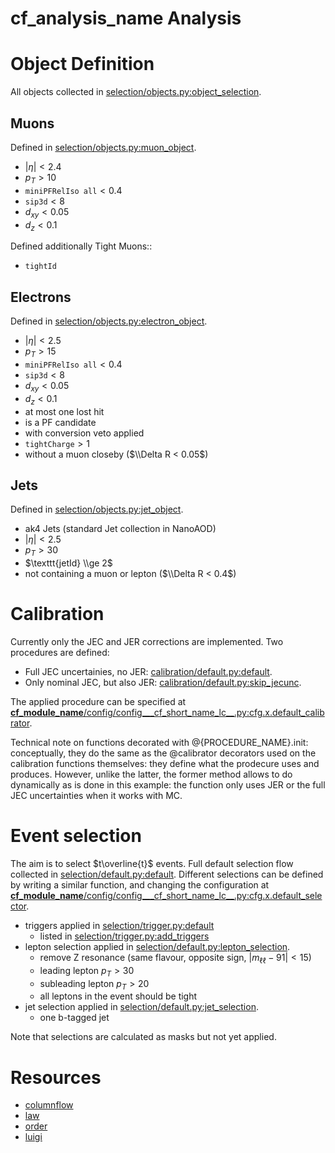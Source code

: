 # __cf_analysis_name__ Analysis

# Object Definition

All objects collected in [selection/objects.py:object_selection](__cf_module_name__/selection/objects.py#L177).

## Muons

Defined in [selection/objects.py:muon_object](__cf_module_name__/selection/objects.py#L36).

- $|\eta| < 2.4$ 
- $p_T > 10$
- $\texttt{miniPFRelIso all} < 0.4$
- $\texttt{sip3d} < 8$
- $d_{xy} < 0.05$ 
- $d_z < 0.1$

Defined additionally Tight Muons::
- $\texttt{tightId}$

## Electrons

Defined in [selection/objects.py:electron_object](__cf_module_name__/selection/objects.py#L83).

- $|\eta| < 2.5$ 
- $p_T > 15$
- $\texttt{miniPFRelIso all} < 0.4$
- $\texttt{sip3d} < 8$
- $d_{xy} < 0.05$ 
- $d_z < 0.1$
- at most one lost hit 
- is a PF candidate
- with conversion veto applied 
- $\texttt{tightCharge} > 1$
- without a muon closeby ($\\Delta R < 0.05$)

## Jets

Defined in [selection/objects.py:jet_object](__cf_module_name__/selection/objects.py#L132).

- ak4 Jets (standard Jet collection in NanoAOD)
- $|\eta| < 2.5$ 
- $p_T > 30$
- $\texttt{jetId} \\ge 2$
- not containing a muon or lepton ($\\Delta R < 0.4$)


# Calibration

Currently only the JEC and JER corrections are implemented. Two procedures are defined:
- Full JEC uncertainies, no JER: [calibration/default.py:default](__cf_module_name__/calibration/default.py#L21).
- Only nominal JEC, but also JER: [calibration/default.py:skip_jecunc](__cf_module_name__/calibration/skip_jecunc.py#L50).

The applied procedure can be specified at 
[__cf_module_name__/config/config___cf_short_name_lc__.py:cfg.x.default_calibrator](__cf_module_name__/config/config___cf_short_name_lc__.py#L339).

Technical note on functions decorated with @{PROCEDURE_NAME}.init: conceptually, they do the same as the @calibrator decorators used on the calibration functions themselves: they define what the prodecure uses and produces. However, unlike the latter, the former method allows to do dynamically as is done in this example: the function only uses JER or the full JEC uncertainties when it works with MC.


# Event selection

The aim is to select $t\overline{t}$ events. 
Full default selection flow collected in [selection/default.py:default](__cf_module_name__/selection/default.py#L213).
Different selections can be defined by writing a similar function, and changing the configuration at [__cf_module_name__/config/config___cf_short_name_lc__.py:cfg.x.default_selector](__cf_module_name__/config/config___cf_short_name_lc__.py#L340).


- triggers applied in [selection/trigger.py:default](__cf_module_name__/selection/trigger.py#L57)
  - listed in [selection/trigger.py:add_triggers](__cf_module_name__/selection/trigger.py#L11)
- lepton selection applied in [selection/default.py:lepton_selection](__cf_module_name__/selection/default.py#L81).
    - remove Z resonance (same flavour, opposite sign, $|m_{\ell\ell} - 91| < 15$)
    - leading lepton $p_T > 30$
    - subleading lepton $p_T > 20$
    - all leptons in the event should be tight
- jet selection applied in  [selection/default.py:jet_selection](__cf_module_name__/selection/default.py#L136).
  - one b-tagged jet

Note that selections are calculated as masks but not yet applied. 

# Resources

- [columnflow](https://github.com/uhh-cms/columnflow)
- [law](https://github.com/riga/law)
- [order](https://github.com/riga/order)
- [luigi](https://github.com/spotify/luigi)

